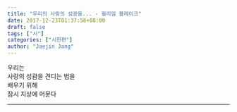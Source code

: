 ```yaml
---
title: "우리의 사랑의 섬광을... - 윌리엄 블레이크"
date: 2017-12-23T01:37:56+08:00
draft: false
tags: ["시"]
categories: ["시한편"]
author: "Jaejin Jang"
---
```


우리는<br>
사랑의 성괌을 견디는 법을<br>
배우기 위해<br>
잠시 지상에 머문다

----------------------------
